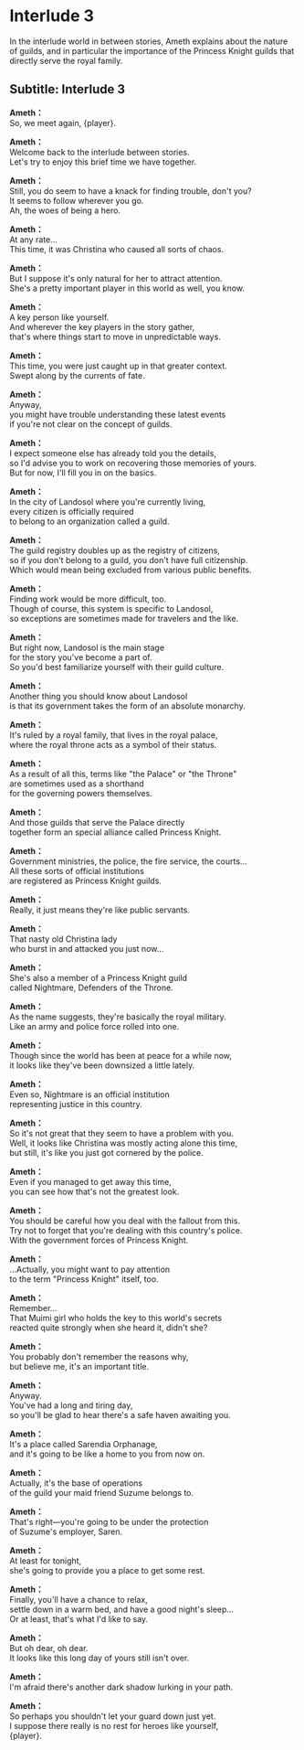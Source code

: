 # Interlude 3
In the interlude world in between stories, Ameth explains about the nature of guilds, and in particular the importance of the Princess Knight guilds that directly serve the royal family.
  
## Subtitle: Interlude 3
  
**Ameth：**  
So, we meet again, {player}.  
  
**Ameth：**  
Welcome back to the interlude between stories.  
Let's try to enjoy this brief time we have together.  
  
**Ameth：**  
Still, you do seem to have a knack for finding trouble, don't you?  
It seems to follow wherever you go.  
 Ah, the woes of being a hero.  
  
**Ameth：**  
At any rate...  
This time, it was Christina who caused all sorts of chaos.  
  
**Ameth：**  
But I suppose it's only natural for her to attract attention.  
She's a pretty important player in this world as well, you know.  
  
**Ameth：**  
A key person like yourself.  
And wherever the key players in the story gather,  
that's where things start to move in unpredictable ways.  
  
**Ameth：**  
This time, you were just caught up in that greater context.  
Swept along by the currents of fate.  
  
**Ameth：**  
Anyway,  
you might have trouble understanding these latest events  
if you're not clear on the concept of guilds.  
  
**Ameth：**  
I expect someone else has already told you the details,  
so I'd advise you to work on recovering those memories of yours.  
But for now, I'll fill you in on the basics.  
  
**Ameth：**  
In the city of Landosol where you're currently living,  
every citizen is officially required  
to belong to an organization called a guild.  
  
**Ameth：**  
The guild registry doubles up as the registry of citizens,  
so if you don't belong to a guild, you don't have full citizenship.  
Which would mean being excluded from various public benefits.  
  
**Ameth：**  
Finding work would be more difficult, too.  
Though of course, this system is specific to Landosol,  
so exceptions are sometimes made for travelers and the like.  
  
**Ameth：**  
But right now, Landosol is the main stage  
for the story you've become a part of.  
So you'd best familiarize yourself with their guild culture.  
  
**Ameth：**  
Another thing you should know about Landosol  
is that its government takes the form of an absolute monarchy.  
  
**Ameth：**  
It's ruled by a royal family, that lives in the royal palace,  
where the royal throne acts as a symbol of their status.  
  
**Ameth：**  
As a result of all this, terms like \"the Palace\" or \"the Throne\"  
are sometimes used as a shorthand  
for the governing powers themselves.  
  
**Ameth：**  
And those guilds that serve the Palace directly  
together form an special alliance called Princess Knight.  
  
**Ameth：**  
Government ministries, the police, the fire service, the courts...  
All these sorts of official institutions  
are registered as Princess Knight guilds.  
  
**Ameth：**  
Really, it just means they're like public servants.  
  
**Ameth：**  
That nasty old Christina lady  
who burst in and attacked you just now...  
  
**Ameth：**  
She's also a member of a Princess Knight guild  
called Nightmare, Defenders of the Throne.  
  
**Ameth：**  
As the name suggests, they're basically the royal military.  
Like an army and police force rolled into one.  
  
**Ameth：**  
Though since the world has been at peace for a while now,  
it looks like they've been downsized a little lately.  
  
**Ameth：**  
Even so, Nightmare is an official institution  
representing justice in this country.  
  
**Ameth：**  
So it's not great that they seem to have a problem with you.  
Well, it looks like Christina was mostly acting alone this time,  
but still, it's like you just got cornered by the police.  
  
**Ameth：**  
Even if you managed to get away this time,  
you can see how that's not the greatest look.  
  
**Ameth：**  
You should be careful how you deal with the fallout from this.  
Try not to forget that you're dealing with this country's police.  
With the government forces of Princess Knight.  
  
**Ameth：**  
...Actually, you might want to pay attention  
to the term \"Princess Knight\" itself, too.  
  
**Ameth：**  
Remember...  
That Muimi girl who holds the key to this world's secrets  
reacted quite strongly when she heard it, didn't she?  
  
**Ameth：**  
You probably don't remember the reasons why,  
but believe me, it's an important title.  
  
**Ameth：**  
Anyway.  
You've had a long and tiring day,  
so you'll be glad to hear there's a safe haven awaiting you.  
  
**Ameth：**  
It's a place called Sarendia Orphanage,  
and it's going to be like a home to you from now on.  
  
**Ameth：**  
Actually, it's the base of operations  
of the guild your maid friend Suzume belongs to.  
  
**Ameth：**  
That's right—you're going to be under the protection  
of Suzume's employer, Saren.  
  
**Ameth：**  
At least for tonight,  
she's going to provide you a place to get some rest.  
  
**Ameth：**  
Finally, you'll have a chance to relax,  
settle down in a warm bed, and have a good night's sleep...  
Or at least, that's what I'd like to say.  
  
**Ameth：**  
But oh dear, oh dear.  
It looks like this long day of yours still isn't over.  
  
**Ameth：**  
I'm afraid there's another dark shadow lurking in your path.  
  
**Ameth：**  
So perhaps you shouldn't let your guard down just yet.  
I suppose there really is no rest for heroes like yourself,  
{player}.  
